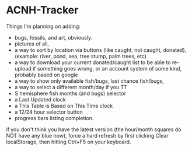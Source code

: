 # ACNH-Tracker

Things I'm planning on adding: 
- bugs, fossils, and art, obviously. 
- pictures of all, 
- a way to sort by location via buttons (like caught, not caught, donated), (example: river, pond, sea, tree stump, palm trees, etc)
- a way to download your current donated/caught list to be able to re-upload if something goes wrong, or an account system of some kind, probably based on google
- a way to show only available fish/bugs, last chance fish/bugs, 
- a way to select a different month/day if you TT
- S hemisphere fish months (and bugs) selector
- a Last Updated clock
- a This Table is Based on This Time clock
- a 12/24 hour selector button
- progress bars listing completion.

if you don't think you have the latest version (the hour/month squares do NOT have any blue now), force a hard refresh by first clicking Clear localStorage, then hitting Ctrl+F5 on your keyboard. 

